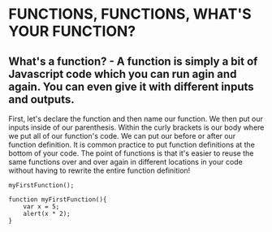# FUNCTIONS, FUNCTIONS, WHAT'S YOUR FUNCTION?
## What's a function? - A function is simply a bit of Javascript code which you can run agin and again. You can even give it with different inputs and outputs.
First, let's declare the function and then name our function. We then put our inputs inside of our parenthesis. Within the curly brackets is our body where we put all of our function's code. We can put our before or after our function definition. It is common practice to put function definitions at the bottom of your code. The point of functions is that it's easier to reuse the same functions over and over again in different locations in your code without having to rewrite the entire function definition!
```
myFirstFunction();

function myFirstFunction(){
    var x = 5;
    alert(x * 2);
}
```
